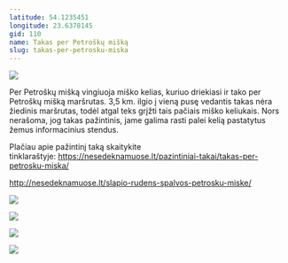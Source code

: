 ```yaml
---
latitude: 54.1235451
longitude: 23.6378145
gid: 110
name: Takas per Petroškų mišką
slug: takas-per-petrosku-miska
---
```

![](https://doc-14-ag-mymaps.googleusercontent.com/untrusted/hostedimage/ihucu48q9m5s1hftel5u85tfdc/aqgaso2k14jo5eltqdjikhat4o/1641717000000/-WPmm_dsOCr8C_2Ftfdhs7CzXYdOD0wc/*/6AIsG_vZ0oP6y2lRaeMeFsyd0tuftUknx7222gdX4S_nRbLovwjVR7sIca5oSRqG_aE48LXCXI82Z-mpb0BgWi1ab3L8ezXFMSFRjxzqNsXOHgdAslmlg55pCXB7u3jMgQ8oZg5Tpc-GpqNvHB3sCVkkhWk_XbnS8uZshar3hBHjjlfwL8li96_hbxRbmPavyBw?session=0&fife)  
  
Per Petroškų mišką vingiuoja miško kelias, kuriuo driekiasi ir tako per Petroškų mišką maršrutas. 3,5 km. ilgio į vieną pusę vedantis takas nėra žiedinis maršrutas, todėl atgal teks grįžti tais pačiais miško keliukais. Nors nerašoma, jog takas pažintinis, jame galima rasti palei kelią pastatytus žemus informacinius stendus.  
  
Plačiau apie pažintinį taką skaitykite tinklaraštyje: https://nesedeknamuose.lt/pazintiniai-takai/takas-per-petrosku-miska/  
  
http://nesedeknamuose.lt/slapio-rudens-spalvos-petrosku-miske/  
  
![](https://doc-14-ag-mymaps.googleusercontent.com/untrusted/hostedimage/ihucu48q9m5s1hftel5u85tfdc/f0ieup04487j1r31ncmadbq4kk/1641717000000/-WPmm_dsOCr8C_2Ftfdhs7CzXYdOD0wc/*/6AIsG_vbPPMGcPcqzWTsRgcF7S_UO4gzeLoA79UIYOMHOMqAVEUfLj2WcGojBG1cf-ZQsA7LsaLIFqfIjRCtazfC9FQDtRz7-IgGaJdaCB5eZmj8Zd2fo5749K4GOurC1-_qU5rLbRzpZGPmX4CXDxVQpyGDqlotFnZMD14t6iAu7fmipufkSbpm3UccwFFSaEw?session=0&fife)  
  
![](https://doc-08-ag-mymaps.googleusercontent.com/untrusted/hostedimage/ihucu48q9m5s1hftel5u85tfdc/51fngf9ucepasasglieao1180g/1641717000000/-WPmm_dsOCr8C_2Ftfdhs7CzXYdOD0wc/*/6AIsG_vYxZCjqunK6BHTK9CicJqIcpmB41ezb1sGEOLZuayZ20l10ABd6Cq_FXuVpksi9a7CkRP0YbOHlntRpVU7bv8PKN28eGLz69Z2_-pwKl_7ON0qHvhFUsNE159Lgnxm10Hk7EFeU6VrHQKJxJ1B4OjTwXBUEqhb6tcF-qIfYxVSKXPoESfHxN36GlQqPvg?session=0&fife)  
  
![](https://doc-08-ag-mymaps.googleusercontent.com/untrusted/hostedimage/ihucu48q9m5s1hftel5u85tfdc/t20i8t4686buhbi85b7jcbo62k/1641717000000/-WPmm_dsOCr8C_2Ftfdhs7CzXYdOD0wc/*/6AIsG_vbpfsONIWumHCBzoKdnnO669jUNVuPcxoLFUv-NrdPepdiTPEavPjK0j0nxLtC63cuBDw9r4I6F4UicZudkqwTpGaEcUL2F151Mv9BOt0Hpyv1aSGJ2zkEgQhpKTY8GdDyVq2xZz2XMOM9PnBGpNhCxMK4gBI5uoFbcCLrQW1RHVJ9UVZUieMCVRruQfQ?session=0&fife)  
  
![](https://doc-0s-ag-mymaps.googleusercontent.com/untrusted/hostedimage/ihucu48q9m5s1hftel5u85tfdc/vna0horb9u7jr8bvd3jd6c7lmo/1641717000000/-WPmm_dsOCr8C_2Ftfdhs7CzXYdOD0wc/*/6AIsG_vYbLQT78fxvNnh4CmnaXzkAnk2aVB1rG98L3we8FknjCw2qssr1DxBe1Si-0SVbzFNRa5x70yDnX_nJmUEnEcaq4CCAdw2bZ8MEwLmD1-tGa2B-NXmCOQZ29OqNdT14QvSKD1RCem3jY2WDXwbsfsdoGat4p-tlNdYX5JW1jrV0Wn7ApX-iIvYedK4qgg?session=0&fife)
